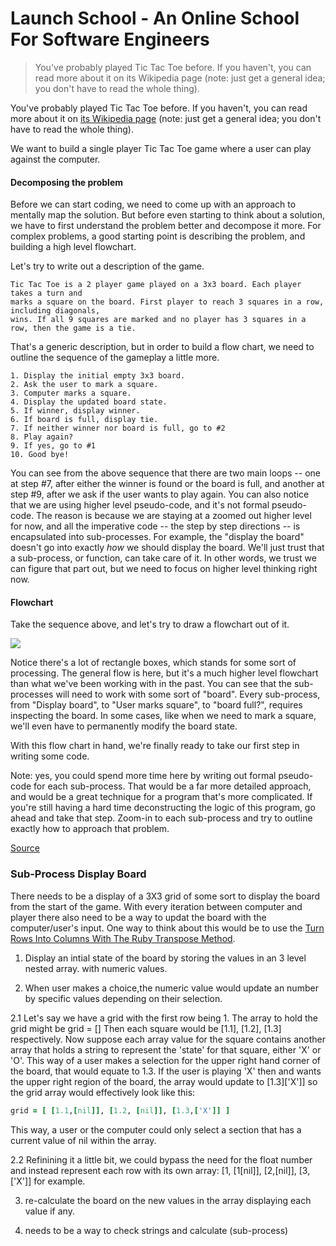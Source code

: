 # Launch School - An Online School For Software Engineers

> You've probably played Tic Tac Toe before. If you haven't, you can read more about it on its Wikipedia page (note: just get a general idea; you don't have to read the whole thing).

You've probably played Tic Tac Toe before. If you haven't, you can read more about it on [its Wikipedia page](https://en.wikipedia.org/wiki/Tic-tac-toe) (note: just get a general idea; you don't have to read the whole thing).

We want to build a single player Tic Tac Toe game where a user can play against the computer.

#### Decomposing the problem

Before we can start coding, we need to come up with an approach to mentally map the solution. But before even starting to think about a solution, we have to first understand the problem better and decompose it more. For complex problems, a good starting point is describing the problem, and building a high level flowchart.

Let's try to write out a description of the game.

    Tic Tac Toe is a 2 player game played on a 3x3 board. Each player takes a turn and
    marks a square on the board. First player to reach 3 squares in a row, including diagonals,
    wins. If all 9 squares are marked and no player has 3 squares in a row, then the game is a tie.
    

That's a generic description, but in order to build a flow chart, we need to outline the sequence of the gameplay a little more.

    1. Display the initial empty 3x3 board.
    2. Ask the user to mark a square.
    3. Computer marks a square.
    4. Display the updated board state.
    5. If winner, display winner.
    6. If board is full, display tie.
    7. If neither winner nor board is full, go to #2
    8. Play again?
    9. If yes, go to #1
    10. Good bye!
    

You can see from the above sequence that there are two main loops -- one at step #7, after either the winner is found or the board is full, and another at step #9, after we ask if the user wants to play again. You can also notice that we are using higher level pseudo-code, and it's not formal pseudo-code. The reason is because we are staying at a zoomed out higher level for now, and all the imperative code -- the step by step directions -- is encapsulated into sub-processes. For example, the "display the board" doesn't go into exactly _how_ we should display the board. We'll just trust that a sub-process, or function, can take care of it. In other words, we trust we can figure that part out, but we need to focus on higher level thinking right now.

#### Flowchart

Take the sequence above, and let's try to draw a flowchart out of it.

![](moz-extension://d1b1wr57ag5rdp.cloudfront.net/images/ttt_flowchart.png)

Notice there's a lot of rectangle boxes, which stands for some sort of processing. The general flow is here, but it's a much higher level flowchart than what we've been working with in the past. You can see that the sub-processes will need to work with some sort of "board". Every sub-process, from "Display board", to "User marks square", to "board full?", requires inspecting the board. In some cases, like when we need to mark a square, we'll even have to permanently modify the board state.

With this flow chart in hand, we're finally ready to take our first step in writing some code.

Note: yes, you could spend more time here by writing out formal pseudo-code for each sub-process. That would be a far more detailed approach, and would be a great technique for a program that's more complicated. If you're still having a hard time deconstructing the logic of this program, go ahead and take that step. Zoom-in to each sub-process and try to outline exactly how to approach that problem.


[Source](https://launchschool.com/lessons/de05b300/assignments/0af5606d)

### Sub-Process Display Board
There needs to be a display of a 3X3 grid of some sort to display the board
from the start of the game. With every iteration between computer and player
there also need to be a way to updat the board with the computer/user's
input. One way to think about this would be to use the [Turn Rows Into
Columns With The Ruby Transpose
Method](https://www.rubyguides.com/2017/10/ruby-transpose-method/). 

1. Display an intial state of the board by storing the values in an 3 level
nested array.
with numeric values.

2. When user makes a choice,the numeric value would update an number by
specific values depending on their selection.  
  
  2.1 Let's say we have a grid with the first row being 1. The array to hold
the grid might be grid = [] Then each square would be [1.1], [1.2], [1.3]
respectively. Now suppose each array value for the square contains another
array that holds a string to represent the 'state' for that square, either
'X' or 'O'. This way of a user makes a selection for the upper right hand
corner of the board, that would equate to 1.3. If the user is playing 'X'
then and wants the upper right region of the board, the array would update to
[1.3]['X']] so the grid array would effectively look like this:
```ruby
grid = [ [1.1,[nil]], [1.2, [nil]], [1.3,['X']] ]
```
This way, a user or the computer could only select a section that has a
current value of nil within the array.
  
  2.2 Refinining it a little bit, we could bypass the need for the float number
and instead represent each row with its own array: [1, [1[nil]], [2,[nil]],
[3,['X']] for example.

3. re-calculate the board on the new values in the array displaying each
value if any.

4. needs to be a way to check strings and calculate (sub-process) 
